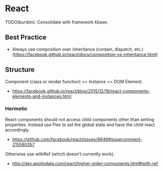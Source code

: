 # React

TODO(burdon): Consolidate with framework kbase.

## Best Practice

- Always use composition over inheritance (contain, dispatch, etc.)
    (https://facebook.github.io/react/docs/composition-vs-inheritance.html)


## Structure

Component (class or render function) <= Instance <= DOM Element.

- https://facebook.github.io/react/blog/2015/12/18/react-components-elements-and-instances.html

### Hermetic

React components should not access child components other than setting properties.
Instead use Flex to set the global state and have the child react accordingly.

- https://github.com/facebook/react/issues/6646#issuecomment-215580357

Otherwise use withRef (which doesn't currently work).

- http://dev.apollodata.com/react/higher-order-components.html#with-ref
